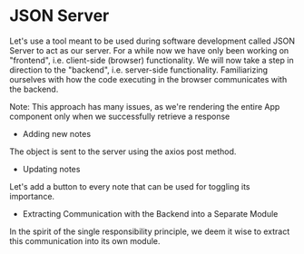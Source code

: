 # JSON Server

Let's use a tool meant to be used during software development called JSON Server to act as our server.
For a while now we have only been working on "frontend", i.e. client-side (browser) functionality.
We will now take a step in direction to the "backend", i.e. server-side functionality.
Familiarizing ourselves with how the code executing in the browser communicates with the backend.

Note:
This approach has many issues, as we're rendering the entire App component only when we successfully retrieve a response


- Adding new notes

The object is sent to the server using the axios post method.

- Updating notes

Let's add a button to every note that can be used for toggling its importance.

- Extracting Communication with the Backend into a Separate Module

In the spirit of the single responsibility principle, we deem it wise to extract this communication into its own module.